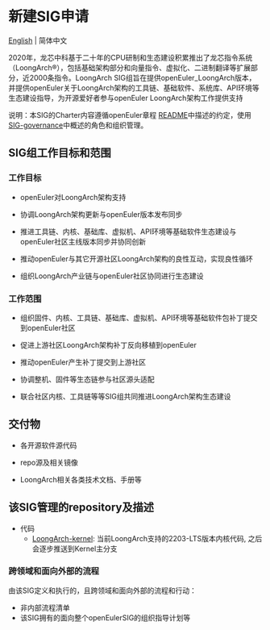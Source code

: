 
# 新建SIG申请
[English](./sig-template.md) | 简体中文

2020年，龙芯中科基于二十年的CPU研制和生态建设积累推出了龙芯指令系统（LoongArch®），包括基础架构部分和向量指令、虚拟化、二进制翻译等扩展部分，近2000条指令。LoongArch SIG组旨在提供openEuler_LoongArch版本，
并提供openEuler关于LoongArch架构的工具链、基础软件、系统库、API环境等生态建设指导，为开源爱好者参与openEuler LoongArch架构工作提供支持

说明：本SIG的Charter内容遵循openEuler章程 [README](/zh/governance/README.md)中描述的约定，使用[SIG-governance](/zh/technical-committee/governance/SIG-governance.md)中概述的角色和组织管理。

## SIG组工作目标和范围

### 工作目标

- openEuler对LoongArch架构支持

- 协调LoongArch架构更新与openEuler版本发布同步

- 推进工具链、内核、基础库、虚拟机、API环境等基础软件生态建设与openEuler社区主线版本同步并协同创新

- 推动openEuler与其它开源社区LoongArch架构的良性互动，实现良性循环

- 组织LoongArch产业链与openEuler社区协同进行生态建设 

### 工作范围

- 组织固件、内核、工具链、基础库、虚拟机、API环境等基础软件包补丁提交到openEuler社区

- 促进上游社区LoongArch架构补丁反向移植到openEuler

- 推动openEuler产生补丁提交到上游社区

- 协调整机、固件等生态链参与社区源头适配

- 联合社区内核、工具链等等SIG组共同推进LoongArch架构生态建设


## 交付物

- 各开源软件源代码

- repo源及相关镜像

- LoongArch相关各类技术文档、手册等

## 该SIG管理的repository及描述

- 代码
  - [LoongArch-kernel](https://gitee.com/src-openeuler/kernel/tree/openEuler-22.03-LTS-LoongArch): 当前LoongArch支持的2203-LTS版本内核代码, 之后会逐步推送到Kernel主分支

 ### 跨领域和面向外部的流程

 由该SIG定义和执行的，且跨领域和面向外部的流程和行动：

 - 非内部流程清单
 - 该SIG拥有的面向整个openEulerSIG的组织指导计划等


